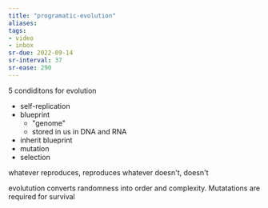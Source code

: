 ```yaml
---
title: "programatic-evolution"
aliases: 
tags: 
- video
- inbox
sr-due: 2022-09-14
sr-interval: 37
sr-ease: 290
---
```

 5 condiditons for evolution
 - self-replication
 - blueprint
	 - "genome"
	 - stored in us in DNA and RNA
 - inherit blueprint
 - mutation
 - selection 


whatever reproduces, reproduces
whatever doesn't, doesn't

evolutution converts randomness into order and complexity. Mutatations are required for survival
